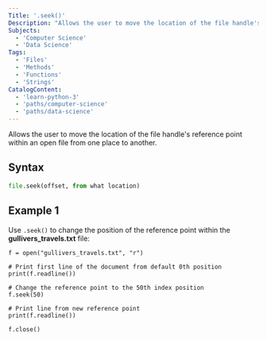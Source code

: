 ```yaml
---
Title: '.seek()'
Description: "Allows the user to move the location of the file handle's reference point within an open file from one place to another."
Subjects:
  - 'Computer Science'
  - 'Data Science'
Tags:
  - 'Files'
  - 'Methods'
  - 'Functions'
  - 'Strings'
CatalogContent:
  - 'learn-python-3'
  - 'paths/computer-science'
  - 'paths/data-science'
---
```


Allows the user to move the location of the file handle's reference point within an open file from one place to another.

## Syntax

```py
file.seek(offset, from what location)
```

## Example 1

Use `.seek()` to change the position of the reference point within the **gullivers_travels.txt** file:

```codebyte/python
f = open("gullivers_travels.txt", "r")

# Print first line of the document from default 0th position
print(f.readline())

# Change the reference point to the 50th index position
f.seek(50)

# Print line from new reference point
print(f.readline())

f.close()
```
